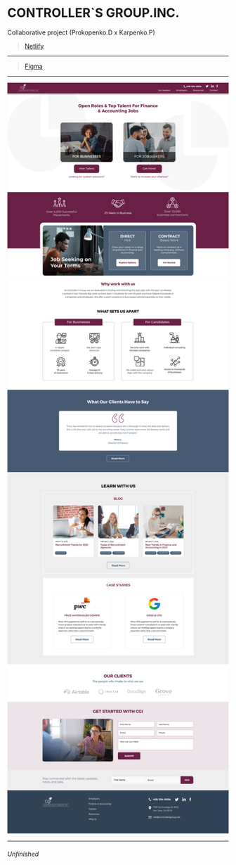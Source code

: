 # CONTROLLER`S GROUP.INC.
Collaborative project (Prokopenko.D x Karpenko.P)

>[Netlify](https://controller-s-group-inc.netlify.app)

<hr>

>[Figma](https://www.figma.com/file/LTugUnnktSYlsJZuMcm5ef/CGI?node-id=0%3A1&type=design)

---

![Foto](/img/README/readmeImg-1.png)
![Foto](/img/README/readmeImg-2.png)
![Foto](/img/README/readmeImg-3.png)
![Foto](/img/README/readmeImg-4.png)

---

<h6>Unfinished</h6>
